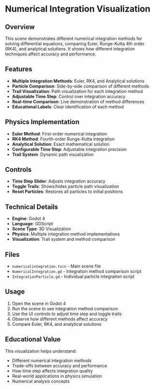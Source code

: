 # Numerical Integration Visualization

## Overview
This scene demonstrates different numerical integration methods for solving differential equations, comparing Euler, Runge-Kutta 4th order (RK4), and analytical solutions. It shows how different integration techniques affect accuracy and performance.

## Features
- **Multiple Integration Methods**: Euler, RK4, and Analytical solutions
- **Particle Comparison**: Side-by-side comparison of different methods
- **Trail Visualization**: Path visualization for each integration method
- **Adjustable Time Step**: Control over integration accuracy
- **Real-time Comparison**: Live demonstration of method differences
- **Educational Labels**: Clear identification of each method

## Physics Implementation
- **Euler Method**: First-order numerical integration
- **RK4 Method**: Fourth-order Runge-Kutta integration
- **Analytical Solution**: Exact mathematical solution
- **Configurable Time Step**: Adjustable integration precision
- **Trail System**: Dynamic path visualization

## Controls
- **Time Step Slider**: Adjusts integration accuracy
- **Toggle Trails**: Shows/hides particle path visualization
- **Reset Particles**: Restores all particles to initial positions

## Technical Details
- **Engine**: Godot 4
- **Language**: GDScript
- **Scene Type**: 3D Visualization
- **Physics**: Multiple integration method implementations
- **Visualization**: Trail system and method comparison

## Files
- `numericalintegration.tscn` - Main scene file
- `NumericalIntegration.gd` - Integration method comparison script
- `IntegrationParticle.gd` - Individual particle integration script

## Usage
1. Open the scene in Godot 4
2. Run the scene to see integration method comparison
3. Use the UI controls to adjust time step and toggle trails
4. Observe how different methods affect accuracy
5. Compare Euler, RK4, and analytical solutions

## Educational Value
This visualization helps understand:
- Different numerical integration methods
- Trade-offs between accuracy and performance
- How time step affects integration quality
- Real-world applications in physics simulation
- Numerical analysis concepts
